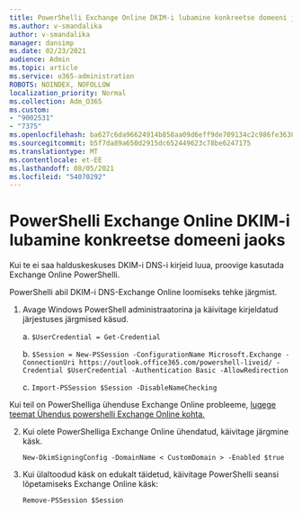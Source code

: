 ```yaml
---
title: PowerShelli Exchange Online DKIM-i lubamine konkreetse domeeni jaoks
ms.author: v-smandalika
author: v-smandalika
manager: dansimp
ms.date: 02/23/2021
audience: Admin
ms.topic: article
ms.service: o365-administration
ROBOTS: NOINDEX, NOFOLLOW
localization_priority: Normal
ms.collection: Adm_O365
ms.custom:
- "9002531"
- "7375"
ms.openlocfilehash: ba627c6da96624914b858aa09d6eff9de709134c2c986fe363845c5ab2b66434
ms.sourcegitcommit: b5f7da89a650d2915dc652449623c78be6247175
ms.translationtype: MT
ms.contentlocale: et-EE
ms.lasthandoff: 08/05/2021
ms.locfileid: "54070292"
---
```

# <a name="use-exchange-online-powershell-to-enable-dkim-for-a-specific-domain"></a>PowerShelli Exchange Online DKIM-i lubamine konkreetse domeeni jaoks

Kui te ei saa halduskeskuses DKIM-i DNS-i kirjeid luua, proovige kasutada Exchange Online PowerShelli. 

PowerShelli abil DKIM-i DNS-Exchange Online loomiseks tehke järgmist.

1. Avage Windows PowerShell administraatorina ja käivitage kirjeldatud järjestuses järgmised käsud.

    a. `$UserCredential = Get-Credential`

    b. `$Session = New-PSSession -ConfigurationName Microsoft.Exchange -ConnectionUri https://outlook.office365.com/powershell-liveid/ -Credential $UserCredential -Authentication Basic -AllowRedirection`

    c. `Import-PSSession $Session -DisableNameChecking`
    
Kui teil on PowerShelliga ühenduse Exchange Online probleeme, [lugege teemat Ühendus powershelli Exchange Online kohta.](https://docs.microsoft.com/powershell/exchange/connect-to-exchange-online-powershell)

2. Kui olete PowerShelliga Exchange Online ühendatud, käivitage järgmine käsk.

    `New-DkimSigningConfig -DomainName < CustomDomain > -Enabled $true`

3. Kui ülaltoodud käsk on edukalt täidetud, käivitage PowerShelli seansi lõpetamiseks Exchange Online käsk:

    `Remove-PSSession $Session` 



